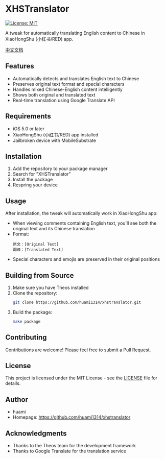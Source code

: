 # XHSTranslator

[![License: MIT](https://img.shields.io/badge/License-MIT-yellow.svg)](https://opensource.org/licenses/MIT)

A tweak for automatically translating English content to Chinese in XiaoHongShu (小红书/RED) app.

[中文文档](README_zh.md)

## Features

- Automatically detects and translates English text to Chinese
- Preserves original text format and special characters
- Handles mixed Chinese-English content intelligently
- Shows both original and translated text
- Real-time translation using Google Translate API

## Requirements

- iOS 5.0 or later
- XiaoHongShu (小红书/RED) app installed
- Jailbroken device with MobileSubstrate

## Installation

1. Add the repository to your package manager
2. Search for "XHSTranslator"
3. Install the package
4. Respring your device

## Usage

After installation, the tweak will automatically work in XiaoHongShu app:

- When viewing comments containing English text, you'll see both the original text and its Chinese translation
- Format: 
  ```
  原文：[Original Text]
  翻译：[Translated Text]
  ```
- Special characters and emojis are preserved in their original positions

## Building from Source

1. Make sure you have Theos installed
2. Clone the repository:
   ```bash
   git clone https://github.com/huami1314/xhstranslator.git
   ```
3. Build the package:
   ```bash
   make package
   ```

## Contributing

Contributions are welcome! Please feel free to submit a Pull Request.

## License

This project is licensed under the MIT License - see the [LICENSE](https://github.com/huami1314/XHSTranslator?tab=MIT-1-ov-file) file for details.

## Author

- huami
- Homepage: https://github.com/huami1314/xhstranslator

## Acknowledgments

- Thanks to the Theos team for the development framework
- Thanks to Google Translate for the translation service 